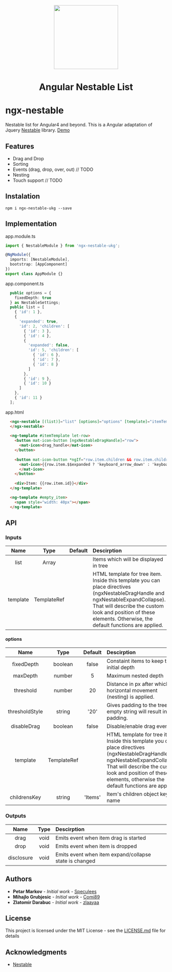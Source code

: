 <p align="center">
  <img height="200px" width="200px" style="text-align: center;" src="https://cybercomet.github.io/ngx-nestable/assets/ngx_nestable.svg">
  <h1 align="center">Angular Nestable List</h1>
</p>

# ngx-nestable
Nestable list for Angular4 and beyond. This is a Angular adaptation of Jquery [Nestable](https://dbushell.com/Nestable/) library.
[Demo](https://cybercomet.github.io/ngx-nestable-ukg)

## Features
* Drag and Drop
* Sorting
* Events (drag, drop, over, out) // TODO
* Nesting
* Touch support // TODO

## Instalation
```
npm i ngx-nestable-ukg --save
```

## Implementation

app.module.ts

```ts
import { NestableModule } from 'ngx-nestable-ukg';

@NgModule({
  imports: [NestableModule],
  bootstrap: [AppComponent]
})
export class AppModule {}
```

app.component.ts
```ts
  public options = {
    fixedDepth: true
  } as NestableSettings;
  public list = [
    { 'id': 1 },
    {
      'expanded': true,
      'id': 2, 'children': [
        { 'id': 3 },
        { 'id': 4 },
        {
          'expanded': false,
          'id': 5, 'children': [
            { 'id': 6 },
            { 'id': 7 },
            { 'id': 8 }
          ]
        },
        { 'id': 9 },
        { 'id': 10 }
      ]
    },
    { 'id': 11 }
  ];
```

app.html
```html
  <ngx-nestable [(list)]="list" [options]="options" [template]="itemTemplate">
  </ngx-nestable>
  
  <ng-template #itemTemplate let-row>
    <button mat-icon-button [ngxNestableDragHandle]="row">
      <mat-icon>drag_handle</mat-icon>
    </button>
    
    <button mat-icon-button *ngIf="row.item.children && row.item.children.length; else empty_item" [ngxNestableExpandCollapse]="row">
      <mat-icon>{{row.item.$$expanded ? 'keyboard_arrow_down' : 'keyboard_arrow_right'}}
      </mat-icon>
    </button>
    
    <div>Item: {{row.item.id}}</div>
  </ng-template>

  <ng-template #empty_item>
    <span style="width: 40px"></span>
  </ng-template>
```

## API

  ### Inputs

  | Name| Type| Default|Descirption|
  | :-------------: |:-------------:| :-----:|:--------------|
  | list| Array|   | Items which will be displayed in tree
  | template| TemplateRef|    | HTML template for tree item. Inside this template you can place directives (ngxNestableDragHandle and ngxNestableExpandCollapse). That will describe the custom look and position of these elements. Otherwise, the default functions are applied.

  #### options

  | Name| Type| Default|Descirption|
  | :-------------: |:-------------:| :-----:|:--------------|
  | fixedDepth      | boolean |false | Constaint items to keep their initial depth
  | maxDepth      | number|   5 | Maximum nested depth
  | threshold | number     |    20 | Distance in px after which horizontal movement (nesting) is applied.
  | thresholdStyle | string | '20' | Gives padding to the tree, an empty string will result in no padding.
  | disableDrag| boolean|    false| Disable/enable drag event
  | template| TemplateRef|    | HTML template for tree item. Inside this template you can place directives (ngxNestableDragHandle and ngxNestableExpandCollapse). That will describe the custom look and position of these elements, otherwise the default functions are applied.
  | childrensKey | string | 'Items' | Item's children object key name

  ### Outputs

  | Name| Type |Descirption|
  | :-------------: |:-------------:| :-----|
  | drag| void| Emits event when item drag is started  
  | drop| void| Emits event when item is dropped
  |disclosure|void| Emits event when item expand/collapse state is changed

## Authors

* **Petar Markov** - *Initial work* - [Speculees](https://github.com/speculees)
* **Mihajlo Grubjesic** - *Initial work* - [Comi89](https://github.com/comi89)
* **Zlatomir Darabuc** - *Initial work* - [zlaayaa](https://github.com/zlaayaa)

## License

This project is licensed under the MIT License - see the [LICENSE.md](https://opensource.org/licenses/MIT) file for details

## Acknowledgments

* [Nestable](https://github.com/dbushell/Nestable)
